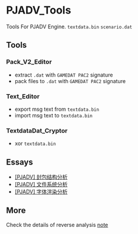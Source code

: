 # PJADV_Tools
Tools For PJADV Engine. `textdata.bin` `scenario.dat`

## Tools
### Pack_V2_Editor
- extract `.dat` with `GAMEDAT PAC2` signature
- pack files to `.dat` with `GAMEDAT PAC2` signature

### Text_Editor
- export msg text from `textdata.bin`
- import msg text to `textdata.bin`

### TextdataDat_Cryptor
- xor `textdata.bin`

## Essays
- [[PJADV] 封包结构分析](https://github.com/Dir-A/Dir-A_Essays_MD/blob/main/Reverse/%5BPJADV%5D%20%E5%B0%81%E5%8C%85%E7%BB%93%E6%9E%84%E5%88%86%E6%9E%90/%5BPJADV%5D%20%E5%B0%81%E5%8C%85%E7%BB%93%E6%9E%84%E5%88%86%E6%9E%90.md)
- [[PJADV] 文件系统分析](https://github.com/Dir-A/Dir-A_Essays_MD/blob/main/Reverse/%5BPJADV%5D%20%E6%96%87%E4%BB%B6%E7%B3%BB%E7%BB%9F%E5%88%86%E6%9E%90/%5BPJADV%5D%20%E6%96%87%E4%BB%B6%E7%B3%BB%E7%BB%9F%E5%88%86%E6%9E%90.md)
- [[PJADV] 字体渲染分析](https://github.com/Dir-A/Dir-A_Essays_MD/blob/main/Reverse/%5BPJADV%5D%20%E5%AD%97%E4%BD%93%E6%B8%B2%E6%9F%93%E5%88%86%E6%9E%90/%5BPJADV%5D%20%E5%AD%97%E4%BD%93%E6%B8%B2%E6%9F%93%E5%88%86%E6%9E%90.md)

## More
Check the details of reverse analysis [note](/etc)
